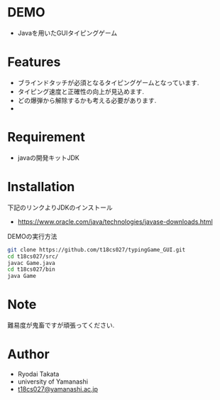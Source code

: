 # DEMO
* Javaを用いたGUIタイピングゲーム

# Features
* ブラインドタッチが必須となるタイピングゲームとなっています.
* タイピング速度と正確性の向上が見込めます.
* どの爆弾から解除するかも考える必要があります.
* 
# Requirement
* javaの開発キットJDK

# Installation
下記のリンクよりJDKのインストール
* https://www.oracle.com/java/technologies/javase-downloads.html

DEMOの実行方法
```bash
git clone https://github.com/t18cs027/typingGame_GUI.git
cd t18cs027/src/
javac Game.java
cd t18cs027/bin
java Game
```

# Note
難易度が鬼畜ですが頑張ってください.

# Author
* Ryodai Takata
* university of Yamanashi
* t18cs027@yamanashi.ac.jp
